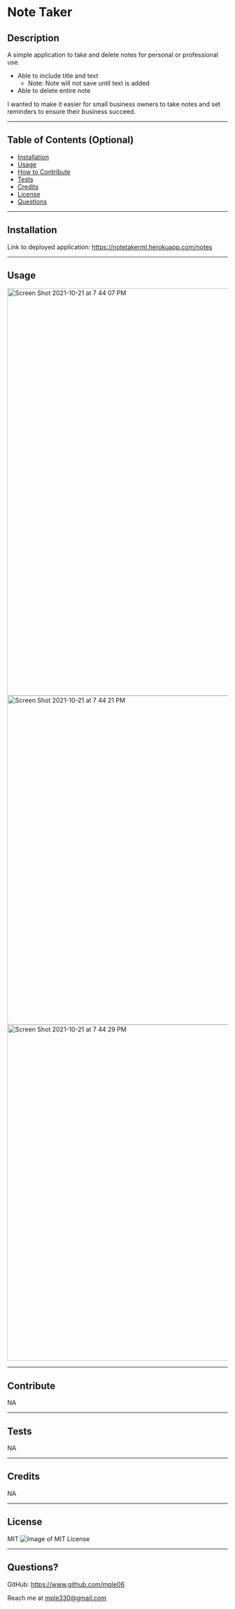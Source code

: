 # Note Taker

## Description

A simple application to take and delete notes for personal or professional use.
 - Able to include title and text
    - Note: Note will not save until text is added
 - Able to delete entire note

I wanted to make it easier for small business owners to take notes and set reminders to ensure their business succeed.
 
---

## Table of Contents (Optional)

- [Installation](#installation)
- [Usage](#usage)
- [How to Contribute](#contribute)
- [Tests](#tests)
- [Credits](#credits)
- [License](#license)
- [Questions](#questions)

---

## Installation

Link to deployed application: https://notetakerml.herokuapp.com/notes

---

## Usage


<img width="932" alt="Screen Shot 2021-10-21 at 7 44 07 PM" src="https://user-images.githubusercontent.com/90426657/138379915-a841d9e4-3534-4d4b-9103-de7ff77761c9.png">

<img width="753" alt="Screen Shot 2021-10-21 at 7 44 21 PM" src="https://user-images.githubusercontent.com/90426657/138379918-2a8021a2-35c2-4eb5-b4da-49e733febb81.png">

<img width="769" alt="Screen Shot 2021-10-21 at 7 44 29 PM" src="https://user-images.githubusercontent.com/90426657/138379919-dca8a0b0-dbaf-49f0-8f87-1cd3098daf7a.png">

---

## Contribute

NA

---

## Tests

NA

---

## Credits

NA

---

## License

MIT ![Image of MIT License](https://img.shields.io/badge/License-MIT-blue.svg)

---

## Questions?

GitHub: https://www.github.com/mple06

Reach me at mple330@gmail.com

